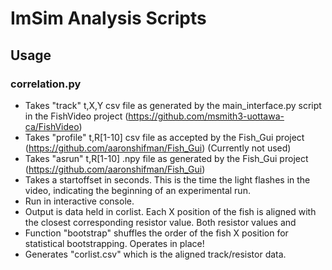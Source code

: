 # ImSim Analysis Scripts

## Usage


### correlation.py
* Takes "track" t,X,Y csv file as generated by the main_interface.py
script in the FishVideo project (https://github.com/msmith3-uottawa-ca/FishVideo)
* Takes "profile" t,R[1-10] csv file as accepted by the Fish_Gui project
(https://github.com/aaronshifman/Fish_Gui) (Currently not used)
* Takes "asrun" t,R[1-10] .npy file as generated by the Fish_Gui project
(https://github.com/aaronshifman/Fish_Gui)
* Takes a startoffset in seconds. This is the time the light flashes in the video,
indicating the beginning of an experimental run.
* Run in interactive console. 
* Output is data held in corlist. Each X position of the fish is aligned with the closest corresponding 
resistor value. Both resistor values and 
* Function "bootstrap" shuffles the order of the fish X position for statistical bootstrapping. 
Operates in place! 
* Generates "corlist.csv" which is the aligned track/resistor data.